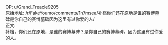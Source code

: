 
OP: u/Grand_Treacle9205  
原始地址: /r/FakeYoumo/comments/1h7msea/补档你们还在原地是谁的赛博墓碑是你自己的赛博墓碑因为这里有过你爱的人/  
正文:  
补档，你们还在原地，是谁的赛博墓碑？是你自己的赛博墓碑。因为这里有过你爱的人。   

